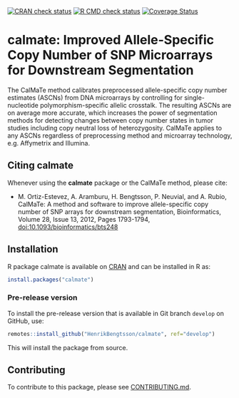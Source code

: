

<div id="badges"><!-- pkgdown markup -->
<a href="https://CRAN.R-project.org/web/checks/check_results_calmate.html"><img border="0" src="https://www.r-pkg.org/badges/version/calmate" alt="CRAN check status"/></a> <a href="https://github.com/HenrikBengtsson/calmate/actions?query=workflow%3AR-CMD-check"><img border="0" src="https://github.com/HenrikBengtsson/calmate/actions/workflows/R-CMD-check.yaml/badge.svg?branch=develop" alt="R CMD check status"/></a>     <a href="https://app.codecov.io/gh/HenrikBengtsson/calmate"><img border="0" src="https://codecov.io/gh/HenrikBengtsson/calmate/branch/develop/graph/badge.svg" alt="Coverage Status"/></a> 
</div>

# calmate: Improved Allele-Specific Copy Number of SNP Microarrays for Downstream Segmentation 

The CalMaTe method calibrates preprocessed allele-specific copy number estimates (ASCNs) from DNA microarrays by controlling for single-nucleotide polymorphism-specific allelic crosstalk. The resulting ASCNs are on average more accurate, which increases the power of segmentation methods for detecting changes between copy number states in tumor studies including copy neutral loss of heterozygosity. CalMaTe applies to any ASCNs regardless of preprocessing method and microarray technology, e.g. Affymetrix and Illumina.


## Citing calmate

Whenever using the **calmate** package or the CalMaTe method, please cite:

* M. Ortiz-Estevez, A. Aramburu, H. Bengtsson, P. Neuvial, and A. Rubio, CalMaTe: A method and software to improve allele-specific copy number of SNP arrays for downstream segmentation, Bioinformatics, Volume 28, Issue 13, 2012, Pages 1793-1794, [doi:10.1093/bioinformatics/bts248](https://doi.org/10.1093/bioinformatics/bts248)

## Installation
R package calmate is available on [CRAN](https://cran.r-project.org/package=calmate) and can be installed in R as:
```r
install.packages("calmate")
```


### Pre-release version

To install the pre-release version that is available in Git branch `develop` on GitHub, use:
```r
remotes::install_github("HenrikBengtsson/calmate", ref="develop")
```
This will install the package from source.  

<!-- pkgdown-drop-below -->


## Contributing

To contribute to this package, please see [CONTRIBUTING.md](CONTRIBUTING.md).

